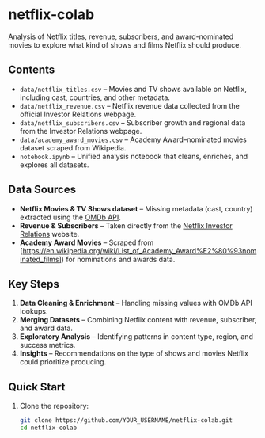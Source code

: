 # netflix-colab
Analysis of Netflix titles, revenue, subscribers, and award-nominated movies to explore what kind of shows and films Netflix should produce.

## Contents
- `data/netflix_titles.csv` – Movies and TV shows available on Netflix, including cast, countries, and other metadata.  
- `data/netflix_revenue.csv` – Netflix revenue data collected from the official Investor Relations webpage.  
- `data/netflix_subscribers.csv` – Subscriber growth and regional data from the Investor Relations webpage.  
- `data/academy_award_movies.csv` – Academy Award–nominated movies dataset scraped from Wikipedia.  
- `notebook.ipynb` – Unified analysis notebook that cleans, enriches, and explores all datasets.

## Data Sources
- **Netflix Movies & TV Shows dataset** – Missing metadata (cast, country) extracted using the [OMDb API](https://www.omdbapi.com/).  
- **Revenue & Subscribers** – Taken directly from the [Netflix Investor Relations](https://ir.netflix.net/) website.  
- **Academy Award Movies** – Scraped from [https://en.wikipedia.org/wiki/List_of_Academy_Award%E2%80%93nominated_films]) for nominations and awards data.

## Key Steps
1. **Data Cleaning & Enrichment** – Handling missing values with OMDb API lookups.  
2. **Merging Datasets** – Combining Netflix content with revenue, subscriber, and award data.  
3. **Exploratory Analysis** – Identifying patterns in content type, region, and success metrics.  
4. **Insights** – Recommendations on the type of shows and movies Netflix could prioritize producing.

## Quick Start
1. Clone the repository:
   ```bash
   git clone https://github.com/YOUR_USERNAME/netflix-colab.git
   cd netflix-colab
